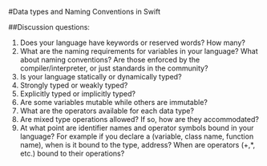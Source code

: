 #Data types and Naming Conventions in Swift 

##Discussion questions:
1. Does your language have keywords or reserved words? How many?
2. What are the naming requirements for variables in your language?
What about naming conventions? Are those enforced by the compiler/interpreter, or just
standards in the community?
3. Is your language statically or dynamically typed?
4. Strongly typed or weakly typed?
5. Explicitly typed or implicitly typed?
6. Are some variables mutable while others are immutable?
7. What are the operators available for each data type?
8. Are mixed type operations allowed? If so, how are they accommodated?
9. At what point are identifier names and operator symbols bound in your language? For example
if you declare a (variable, class name, function name), when is it bound to the type, address? When are operators (+,*, etc.) bound to their operations?
